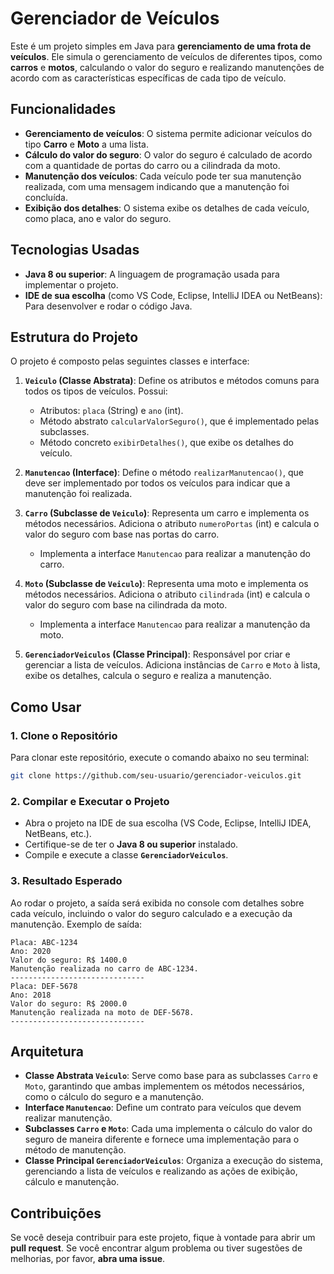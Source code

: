 # Gerenciador de Veículos

Este é um projeto simples em Java para **gerenciamento de uma frota de veículos**. Ele simula o gerenciamento de veículos de diferentes tipos, como **carros** e **motos**, calculando o valor do seguro e realizando manutenções de acordo com as características específicas de cada tipo de veículo.

## Funcionalidades

- **Gerenciamento de veículos**: O sistema permite adicionar veículos do tipo **Carro** e **Moto** a uma lista.
- **Cálculo do valor do seguro**: O valor do seguro é calculado de acordo com a quantidade de portas do carro ou a cilindrada da moto.
- **Manutenção dos veículos**: Cada veículo pode ter sua manutenção realizada, com uma mensagem indicando que a manutenção foi concluída.
- **Exibição dos detalhes**: O sistema exibe os detalhes de cada veículo, como placa, ano e valor do seguro.

## Tecnologias Usadas

- **Java 8 ou superior**: A linguagem de programação usada para implementar o projeto.
- **IDE de sua escolha** (como VS Code, Eclipse, IntelliJ IDEA ou NetBeans): Para desenvolver e rodar o código Java.

## Estrutura do Projeto

O projeto é composto pelas seguintes classes e interface:

1. **`Veiculo` (Classe Abstrata)**: Define os atributos e métodos comuns para todos os tipos de veículos. Possui:
   - Atributos: `placa` (String) e `ano` (int).
   - Método abstrato `calcularValorSeguro()`, que é implementado pelas subclasses.
   - Método concreto `exibirDetalhes()`, que exibe os detalhes do veículo.
   
2. **`Manutencao` (Interface)**: Define o método `realizarManutencao()`, que deve ser implementado por todos os veículos para indicar que a manutenção foi realizada.

3. **`Carro` (Subclasse de `Veiculo`)**: Representa um carro e implementa os métodos necessários. Adiciona o atributo `numeroPortas` (int) e calcula o valor do seguro com base nas portas do carro.
   - Implementa a interface `Manutencao` para realizar a manutenção do carro.

4. **`Moto` (Subclasse de `Veiculo`)**: Representa uma moto e implementa os métodos necessários. Adiciona o atributo `cilindrada` (int) e calcula o valor do seguro com base na cilindrada da moto.
   - Implementa a interface `Manutencao` para realizar a manutenção da moto.

5. **`GerenciadorVeiculos` (Classe Principal)**: Responsável por criar e gerenciar a lista de veículos. Adiciona instâncias de `Carro` e `Moto` à lista, exibe os detalhes, calcula o seguro e realiza a manutenção.

## Como Usar

### 1. **Clone o Repositório**

Para clonar este repositório, execute o comando abaixo no seu terminal:

```bash
git clone https://github.com/seu-usuario/gerenciador-veiculos.git
```

### 2. **Compilar e Executar o Projeto**

- Abra o projeto na IDE de sua escolha (VS Code, Eclipse, IntelliJ IDEA, NetBeans, etc.).
- Certifique-se de ter o **Java 8 ou superior** instalado.
- Compile e execute a classe **`GerenciadorVeiculos`**.

### 3. **Resultado Esperado**

Ao rodar o projeto, a saída será exibida no console com detalhes sobre cada veículo, incluindo o valor do seguro calculado e a execução da manutenção. Exemplo de saída:

```
Placa: ABC-1234
Ano: 2020
Valor do seguro: R$ 1400.0
Manutenção realizada no carro de ABC-1234.
------------------------------
Placa: DEF-5678
Ano: 2018
Valor do seguro: R$ 2000.0
Manutenção realizada na moto de DEF-5678.
------------------------------
```

## Arquitetura

- **Classe Abstrata `Veiculo`**: Serve como base para as subclasses `Carro` e `Moto`, garantindo que ambas implementem os métodos necessários, como o cálculo do seguro e a manutenção.
- **Interface `Manutencao`**: Define um contrato para veículos que devem realizar manutenção.
- **Subclasses `Carro` e `Moto`**: Cada uma implementa o cálculo do valor do seguro de maneira diferente e fornece uma implementação para o método de manutenção.
- **Classe Principal `GerenciadorVeiculos`**: Organiza a execução do sistema, gerenciando a lista de veículos e realizando as ações de exibição, cálculo e manutenção.

## Contribuições

Se você deseja contribuir para este projeto, fique à vontade para abrir um **pull request**. Se você encontrar algum problema ou tiver sugestões de melhorias, por favor, **abra uma issue**.
